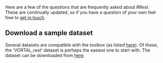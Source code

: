 Here are a few of the questions that are frequently asked about _RRest_. These are continually updated, so if you have a question of your own feel free to [get in touch](http://peterhcharlton.github.io/RRest/contributions.html).

## Download a sample dataset
Several datasets are compatible with the toolbox (as listed [here](http://peterhcharlton.github.io/RRest/datasets.html)). Of these, the 'VORTAL_rest' dataset is perhaps the easiest one to start with. The dataset can be downloaded from [here](http://peterhcharlton.github.io/RRest/vortal_dataset.html).
